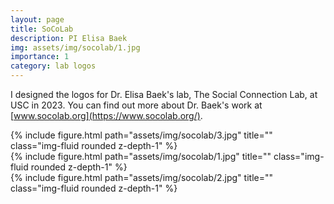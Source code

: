 ```yaml
---
layout: page
title: SoCoLab
description: PI Elisa Baek
img: assets/img/socolab/1.jpg
importance: 1
category: lab logos
---
```


I designed the logos for Dr. Elisa Baek's lab, The Social Connection Lab, at USC in 2023. You can find out more about Dr. Baek's work at [www.socolab.org](https://www.socolab.org/).

<div class="row">
    <div class="col-sm mt-3 mt-md-0">
        {% include figure.html path="assets/img/socolab/3.jpg" title="" class="img-fluid rounded z-depth-1" %}
    </div>
</div>


<div class="row justify-content-sm-center">
    <div class="col-sm-8 mt-3 mt-md-0">
        {% include figure.html path="assets/img/socolab/1.jpg" title="" class="img-fluid rounded z-depth-1" %}
    </div>
    <div class="col-sm-4 mt-3 mt-md-0">
        {% include figure.html path="assets/img/socolab/2.jpg" title="" class="img-fluid rounded z-depth-1" %}
    </div>
</div>
